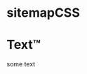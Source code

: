 # sitemapCSS

<h1 stlye="position: absolute; left: 45%; margin-top: 140px !important; z-index: 5;">
	Text™
</h1>

<div style="position:relative; height:280px; margin-bottom:30px">

<img src="https://images.pexels.com/photos/531880/pexels-photo-531880.jpeg?auto=compress&cs=tinysrgb&dpr=1&w=500" alt="" style="position:absolute; left:0; top:0" />


some text

</div>
